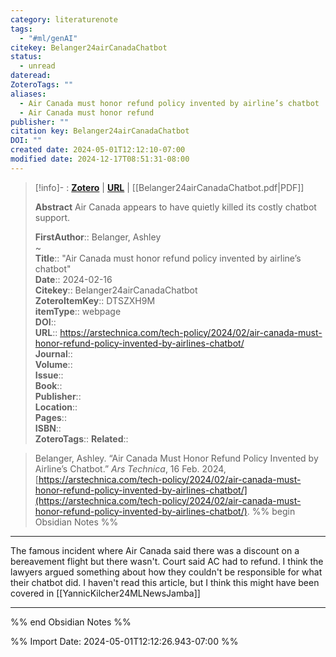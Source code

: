 ```yaml
---
category: literaturenote
tags:
  - "#ml/genAI"
citekey: Belanger24airCanadaChatbot
status:
  - unread
dateread: 
ZoteroTags: ""
aliases:
  - Air Canada must honor refund policy invented by airline’s chatbot
  - Air Canada must honor refund
publisher: ""
citation key: Belanger24airCanadaChatbot
DOI: ""
created date: 2024-05-01T12:12:10-07:00
modified date: 2024-12-17T08:51:31-08:00
---
```


> [!info]- : [**Zotero**](zotero://select/library/items/DTSZXH9M)   | [**URL**](https://arstechnica.com/tech-policy/2024/02/air-canada-must-honor-refund-policy-invented-by-airlines-chatbot/) | [[Belanger24airCanadaChatbot.pdf|PDF]]
>
> 
> **Abstract**
> Air Canada appears to have quietly killed its costly chatbot support.
> 
> 
> **FirstAuthor**:: Belanger, Ashley  
~    
> **Title**:: "Air Canada must honor refund policy invented by airline’s chatbot"  
> **Date**:: 2024-02-16  
> **Citekey**:: Belanger24airCanadaChatbot  
> **ZoteroItemKey**:: DTSZXH9M  
> **itemType**:: webpage  
> **DOI**::   
> **URL**:: https://arstechnica.com/tech-policy/2024/02/air-canada-must-honor-refund-policy-invented-by-airlines-chatbot/  
> **Journal**::   
> **Volume**::   
> **Issue**::   
> **Book**::   
> **Publisher**::   
> **Location**::    
> **Pages**::   
> **ISBN**::   
> **ZoteroTags**:: 
> **Related**:: 

> Belanger, Ashley. “Air Canada Must Honor Refund Policy Invented by Airline’s Chatbot.” _Ars Technica_, 16 Feb. 2024, [https://arstechnica.com/tech-policy/2024/02/air-canada-must-honor-refund-policy-invented-by-airlines-chatbot/](https://arstechnica.com/tech-policy/2024/02/air-canada-must-honor-refund-policy-invented-by-airlines-chatbot/).
%% begin Obsidian Notes %%
___
The famous incident where Air Canada said there was a discount on a bereavement flight but there wasn't.  Court said AC had to refund.  I think the lawyers argued something about how they couldn't be responsible for what their chatbot did.  I haven't read this article, but I think this might have been covered in [[YannicKilcher24MLNewsJamba]]

___
%% end Obsidian Notes %%



%% Import Date: 2024-05-01T12:12:26.943-07:00 %%
